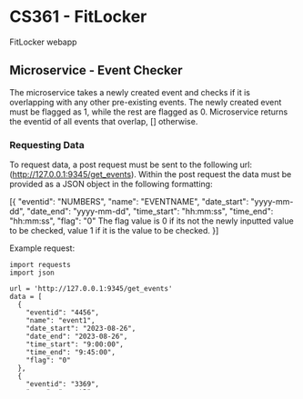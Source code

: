 # CS361 - FitLocker 
FitLocker webapp

## Microservice - Event Checker
The microservice takes a newly created event and checks if it is overlapping with any other pre-existing events. The newly created event must be flagged as 1, while the rest are flagged as 0. Microservice returns the eventid of all events that overlap, [] otherwise.

### Requesting Data 
To request data, a post request must be sent to the following url: (http://127.0.0.1:9345/get_events).
Within the post request the data must be provided as a JSON object in the following formatting:

[{
    "eventid": "NUMBERS",
    "name": "EVENTNAME",
    "date_start": "yyyy-mm-dd",
    "date_end": "yyyy-mm-dd",
    "time_start": "hh:mm:ss",
    "time_end": "hh:mm:ss",
    "flag": "0" The flag value is 0 if its not the newly inputted value to be checked, value 1 if it is the value to be checked.
  }]

Example request:
```
import requests
import json

url = 'http://127.0.0.1:9345/get_events'
data = [
  {
    "eventid": "4456",
    "name": "event1",
    "date_start": "2023-08-26",
    "date_end": "2023-08-26",
    "time_start": "9:00:00",
    "time_end": "9:45:00",
    "flag": "0"
  },
  {
    "eventid": "3369",
    "name": "event2",
    "date_start": "2023-08-26",
    "date_end": "2023-08-26",
    "time_start": "9:30:00",
    "time_end": "10:15:00",
    "flag": "1"
  }
]

response = requests.post(url, json=data)
```

### Receiving Data
The microservice returns data in the form of a JSON object. 
Refer to the following code:
```
if response.status_code == 200:
    result = response.json()
    print(json.dumps(result, indent=2))
else:
    print(f"Error:{response.status_code}")
    print(response.text)
```

### UML Sequence Diagram